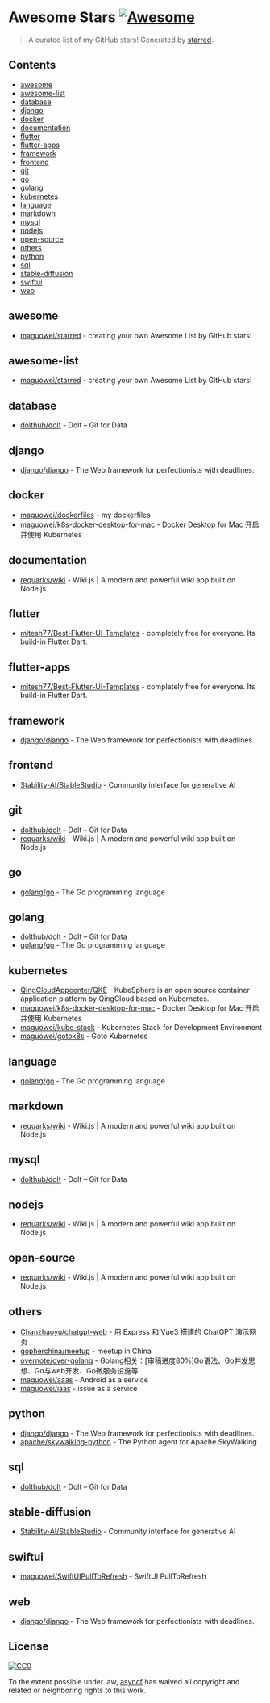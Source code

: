 <!--lint disable awesome-contributing awesome-license awesome-list-item match-punctuation no-repeat-punctuation no-undefined-references awesome-spell-check-->
# Awesome Stars [![Awesome](https://awesome.re/badge.svg)](https://github.com/sindresorhus/awesome)

> A curated list of my GitHub stars! Generated by [starred](https://github.com/maguowei/starred).

## Contents

- [awesome](#awesome)
- [awesome-list](#awesome-list)
- [database](#database)
- [django](#django)
- [docker](#docker)
- [documentation](#documentation)
- [flutter](#flutter)
- [flutter-apps](#flutter-apps)
- [framework](#framework)
- [frontend](#frontend)
- [git](#git)
- [go](#go)
- [golang](#golang)
- [kubernetes](#kubernetes)
- [language](#language)
- [markdown](#markdown)
- [mysql](#mysql)
- [nodejs](#nodejs)
- [open-source](#open-source)
- [others](#others)
- [python](#python)
- [sql](#sql)
- [stable-diffusion](#stable-diffusion)
- [swiftui](#swiftui)
- [web](#web)

## awesome 

- [maguowei/starred](https://github.com/maguowei/starred) - creating your own Awesome List by GitHub stars!

## awesome-list 

- [maguowei/starred](https://github.com/maguowei/starred) - creating your own Awesome List by GitHub stars!

## database 

- [dolthub/dolt](https://github.com/dolthub/dolt) - Dolt – Git for Data

## django 

- [django/django](https://github.com/django/django) - The Web framework for perfectionists with deadlines.

## docker 

- [maguowei/dockerfiles](https://github.com/maguowei/dockerfiles) - my dockerfiles
- [maguowei/k8s-docker-desktop-for-mac](https://github.com/maguowei/k8s-docker-desktop-for-mac) - Docker Desktop for Mac 开启并使用 Kubernetes

## documentation 

- [requarks/wiki](https://github.com/requarks/wiki) - Wiki.js | A modern and powerful wiki app built on Node.js

## flutter 

- [mitesh77/Best-Flutter-UI-Templates](https://github.com/mitesh77/Best-Flutter-UI-Templates) - completely free for everyone. Its build-in Flutter Dart.

## flutter-apps 

- [mitesh77/Best-Flutter-UI-Templates](https://github.com/mitesh77/Best-Flutter-UI-Templates) - completely free for everyone. Its build-in Flutter Dart.

## framework 

- [django/django](https://github.com/django/django) - The Web framework for perfectionists with deadlines.

## frontend 

- [Stability-AI/StableStudio](https://github.com/Stability-AI/StableStudio) - Community interface for generative AI

## git 

- [dolthub/dolt](https://github.com/dolthub/dolt) - Dolt – Git for Data
- [requarks/wiki](https://github.com/requarks/wiki) - Wiki.js | A modern and powerful wiki app built on Node.js

## go 

- [golang/go](https://github.com/golang/go) - The Go programming language

## golang 

- [dolthub/dolt](https://github.com/dolthub/dolt) - Dolt – Git for Data
- [golang/go](https://github.com/golang/go) - The Go programming language

## kubernetes 

- [QingCloudAppcenter/QKE](https://github.com/QingCloudAppcenter/QKE) - KubeSphere is an open source container application platform by QingCloud based on Kubernetes.
- [maguowei/k8s-docker-desktop-for-mac](https://github.com/maguowei/k8s-docker-desktop-for-mac) - Docker Desktop for Mac 开启并使用 Kubernetes
- [maguowei/kube-stack](https://github.com/maguowei/kube-stack) - Kubernetes Stack for Development Environment
- [maguowei/gotok8s](https://github.com/maguowei/gotok8s) - Goto Kubernetes

## language 

- [golang/go](https://github.com/golang/go) - The Go programming language

## markdown 

- [requarks/wiki](https://github.com/requarks/wiki) - Wiki.js | A modern and powerful wiki app built on Node.js

## mysql 

- [dolthub/dolt](https://github.com/dolthub/dolt) - Dolt – Git for Data

## nodejs 

- [requarks/wiki](https://github.com/requarks/wiki) - Wiki.js | A modern and powerful wiki app built on Node.js

## open-source 

- [requarks/wiki](https://github.com/requarks/wiki) - Wiki.js | A modern and powerful wiki app built on Node.js

## others 

- [Chanzhaoyu/chatgpt-web](https://github.com/Chanzhaoyu/chatgpt-web) - 用 Express 和  Vue3 搭建的 ChatGPT 演示网页
- [gopherchina/meetup](https://github.com/gopherchina/meetup) - meetup in China
- [overnote/over-golang](https://github.com/overnote/over-golang) - Golang相关：[审稿进度80%]Go语法、Go并发思想、Go与web开发、Go微服务设施等
- [maguowei/aaas](https://github.com/maguowei/aaas) - Android as a service
- [maguowei/iaas](https://github.com/maguowei/iaas) - issue as a service

## python 

- [django/django](https://github.com/django/django) - The Web framework for perfectionists with deadlines.
- [apache/skywalking-python](https://github.com/apache/skywalking-python) - The Python agent for Apache SkyWalking

## sql 

- [dolthub/dolt](https://github.com/dolthub/dolt) - Dolt – Git for Data

## stable-diffusion 

- [Stability-AI/StableStudio](https://github.com/Stability-AI/StableStudio) - Community interface for generative AI

## swiftui 

- [maguowei/SwiftUIPullToRefresh](https://github.com/maguowei/SwiftUIPullToRefresh) - SwiftUI PullToRefresh

## web 

- [django/django](https://github.com/django/django) - The Web framework for perfectionists with deadlines.


## License

[![CC0](http://mirrors.creativecommons.org/presskit/buttons/88x31/svg/cc-zero.svg)](https://creativecommons.org/publicdomain/zero/1.0/)

To the extent possible under law, [asyncf](https://github.com/asyncf) has waived all copyright and related or neighboring rights to this work.

